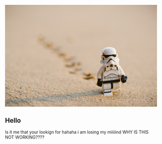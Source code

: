 ![sadTrooper](assets/sadTrooper.jpg "sadTrooper")

## Hello
Is it me that your lookign for
hahaha i am losing my miiiiind
WHY IS THIS NOT WORKING????
